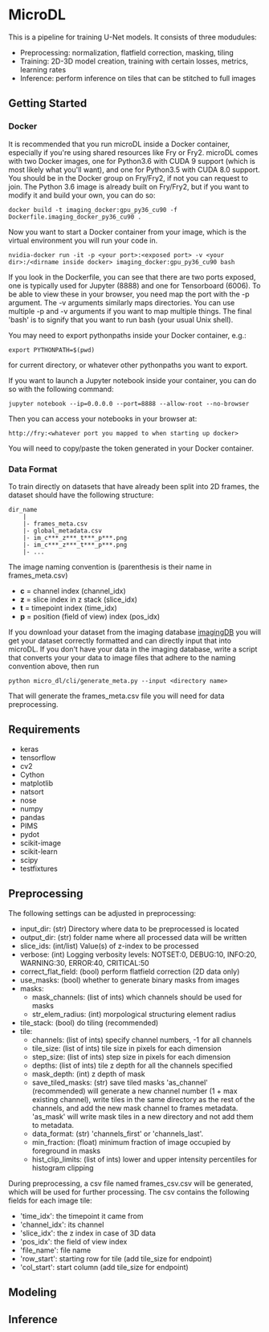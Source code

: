 # MicroDL

This is a pipeline for training U-Net models. It consists of three modudules:

* Preprocessing: normalization, flatfield correction, masking, tiling
* Training: 2D-3D model creation, training with certain losses, metrics, learning rates
* Inference: perform inference on tiles that can be stitched to full images

## Getting Started

### Docker

It is recommended that you run microDL inside a Docker container, especially if you're using shared resources like Fry
or Fry2. microDL comes with two Docker images, one for Python3.6 with CUDA 9 support (which is most likely what
you'll want), and one for Python3.5 with CUDA 8.0 support. You should be in the Docker group on Fry/Fry2, if not you
can request to join. The Python 3.6 image is already built on Fry/Fry2, but if you want to modify it and build your own,
you can do so:
```
docker build -t imaging_docker:gpu_py36_cu90 -f Dockerfile.imaging_docker_py36_cu90 .
```
Now you want to start a Docker container from your image, which is the virtual environment you will run your code in.
```buildoutcfg
nvidia-docker run -it -p <your port>:<exposed port> -v <your dir>:/<dirname inside docker> imaging_docker:gpu_py36_cu90 bash
```
If you look in the Dockerfile, you can see that there are two ports exposed, one is typically used for Jupyter (8888)
and one for Tensorboard (6006). To be able to view these in your browser, you need map the port with the -p argument.
The -v arguments similarly maps directories. You can use multiple -p and -v arguments if you want to map multiple things.
The final 'bash' is to signify that you want to run bash (your usual Unix shell). 

You may need to export pythonpaths inside your Docker container, e.g.:
```buildoutcfg
export PYTHONPATH=$(pwd)
```
for current directory, or whatever other pythonpaths you want to export.

If you want to launch a Jupyter notebook inside your container, you can do so with the following command:
```buildoutcfg
jupyter notebook --ip=0.0.0.0 --port=8888 --allow-root --no-browser
```
Then you can access your notebooks in your browser at:
```buildoutcfg
http://fry:<whatever port you mapped to when starting up docker>
```
You will need to copy/paste the token generated in your Docker container.

### Data Format

To train directly on datasets that have already been split into 2D frames, the dataset
should have the following structure:

```buildoutcfg
dir_name
    |
    |- frames_meta.csv
    |- global_metadata.csv
    |- im_c***_z***_t***_p***.png
    |- im_c***_z***_t***_p***.png
    |- ...
```
The image naming convention is (parenthesis is their name in frames_meta.csv)
* **c** = channel index     (channel_idx)
* **z** = slice index in z stack (slice_idx)
* **t** = timepoint index   (time_idx)
* **p** = position (field of view) index (pos_idx)

If you download your dataset from the imaging database [imagingDB](https://github.com/czbiohub/imagingDB)
you will get your dataset correctly formatted and can directly input that into microDL.
If you don't have your data in the imaging database, write a script that converts your 
your data to image files that adhere to the naming convention above, then run 

```buildoutcfg
python micro_dl/cli/generate_meta.py --input <directory name>
```
That will generate the frames_meta.csv file you will need for data preprocessing.


## Requirements

* keras
* tensorflow
* cv2
* Cython
* matplotlib
* natsort
* nose
* numpy
* pandas
* PIMS
* pydot
* scikit-image
* scikit-learn
* scipy
* testfixtures


## Preprocessing

The following settings can be adjusted in preprocessing:
* input_dir: (str) Directory where data to be preprocessed is located
* output_dir: (str) folder name where all processed data will be written
* slice_ids: (int/list) Value(s) of z-index to be processed
* verbose: (int) Logging verbosity levels: NOTSET:0, DEBUG:10, INFO:20, WARNING:30, ERROR:40, CRITICAL:50
* correct_flat_field: (bool) perform flatfield correction (2D data only)
* use_masks: (bool) whether to generate binary masks from images
* masks:
    * mask_channels: (list of ints) which channels should be used for masks
    * str_elem_radius: (int) morpological structuring element radius
* tile_stack: (bool) do tiling (recommended)
* tile:
    * channels: (list of ints) specify channel numbers, -1 for all channels
    * tile_size: (list of ints) tile size in pixels for each dimension
    * step_size: (list of ints) step size in pixels for each dimension
    * depths: (list of ints) tile z depth for all the channels specified
    * mask_depth: (int) z depth of mask
    * save_tiled_masks: (str) save tiled masks 'as_channel' (recommended) will generate a new
    channel number (1 + max existing channel), write tiles in the same directory as the rest of the
    channels, and add the new mask channel to frames metadata. 'as_mask' will write mask tiles in a new directory
    and not add them to metadata.
    * data_format: (str) 'channels_first' or 'channels_last'.
    * min_fraction: (float) minimum fraction of image occupied by foreground in masks
    * hist_clip_limits: (list of ints) lower and upper intensity percentiles for histogram clipping

During preprocessing, a csv file named frames_csv.csv will be generated, which
will be used for further processing. The csv contains the following fields for each image tile:

* 'time_idx': the timepoint it came from
* 'channel_idx': its channel
* 'slice_idx': the z index in case of 3D data
* 'pos_idx': the field of view index
* 'file_name': file name
* 'row_start': starting row for tile (add tile_size for endpoint)
* 'col_start': start column (add tile_size for endpoint)

## Modeling


## Inference

